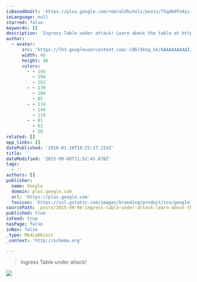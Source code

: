 ```yaml
---
isBasedOnUrl: 'https://plus.google.com/+GeraldScholz/posts/75q4b9TU4yi'
inLanguage: null
starred: false
keywords: []
description: 'Ingress Table under attack! ﻿Learn about the table at http://bergie.iki.fi/blog/ingress-table/'
author:
  - avatar:
      src: 'https://lh3.googleusercontent.com/-C8bl9kGq_kk/AAAAAAAAAAI/AAAAAAABJOc/Sjn1QlDKmpg/s46-c-k-no/photo.jpg'
      width: 46
      height: 46
      colors:
        - - 195
          - 194
          - 162
        - - 139
          - 104
          - 85
        - - 174
          - 149
          - 119
        - - 81
          - 61
          - 58
related: []
app_links: []
datePublished: '2016-01-26T18:25:17.224Z'
title: ''
dateModified: '2015-09-08T11:52:45.876Z'
tags:
  - ''
authors: []
publisher:
  name: Google
  domain: plus.google.com
  url: 'https://plus.google.com'
  favicon: 'https://ssl.gstatic.com/images/branding/product/ico/google_plus_alldp.ico'
sourcePath: _posts/2015-09-08-ingress-table-under-attack-learn-about-the-table-at-http.md
published: true
inFeed: true
hasPage: false
inNav: false
_type: MediaObject
_context: 'http://schema.org'

---
```

> Ingress Table under attack!

![](https://the-grid-user-content.s3-us-west-2.amazonaws.com/dfe85754-6e94-4400-94d2-be1ceb5f3e1d.gif)